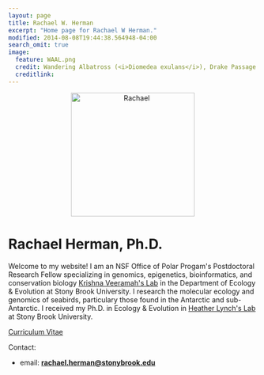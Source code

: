 ```yaml
---
layout: page
title: Rachael W. Herman
excerpt: "Home page for Rachael W Herman."
modified: 2014-08-08T19:44:38.564948-04:00
search_omit: true
image:
  feature: WAAL.png
  credit: Wandering Albatross (<i>Diomedea exulans</i>), Drake Passage 
  creditlink: 
---
```


<center><img src="headshot.png" alt="Rachael" width="250" height="250"></center>



# Rachael Herman, Ph.D.


Welcome to my website! I am an NSF Office of Polar Progam's Postdoctoral Research Fellow specializing in genomics, epigenetics, bioinformatics, and conservation biology  <a href="https://you.stonybrook.edu/veeramahlab/">Krishna Veeramah's Lab</a> in the Department of Ecology & Evolution at Stony Brook University. I research the molecular ecology and genomics of seabirds, particulary those found in the Antarctic and sub-Antarctic. I received my Ph.D. in Ecology & Evolution in <a href="https://www.lynchlab.com//">Heather Lynch's Lab</a> at Stony Brook University. 

<div markdown="0"><a href="http://rachaelherman.github.io/research/Rachael_Herman_CV_2025.pdf" class="btn">Curriculum Vitae</a></div>

Contact:

* email: <a href="mailto:rachael.herman@stonybrook.edu" target="_blank"><b>rachael.herman@stonybrook.edu</b></a>


